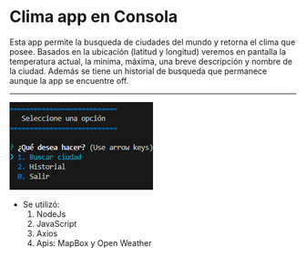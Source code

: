 Clima app en Consola
===

Esta app permite la busqueda de ciudades del mundo y retorna el clima que posee. Basados en la ubicación (latitud y longitud) veremos en pantalla la temperatura actual, la minima, máxima, una breve descripción y nombre de la ciudad.
Además se tiene un historial de busqueda que permanece aunque la app se encuentre off. 
___
![Alt text](./img/image.png)


* Se utilizó:
    1. NodeJs
    2. JavaScript
    3. Axios
    4. Apis: MapBox y Open Weather

